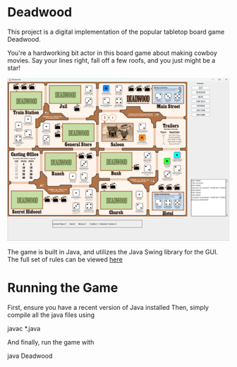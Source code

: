 # Deadwood

This project is a digital implementation of the popular tabletop board game Deadwood.

You're a hardworking bit actor in this board game about making cowboy movies. Say your lines right, fall off a few roofs, and you just might be a star!



![alt text](image.png)

The game is built in Java, and utilizes the Java Swing library for the GUI.
The full set of rules can be viewed [here](Deadwood-Rules.pdf)

# Running the Game
First, ensure you have a recent version of Java installed
Then, simply compile all the java files using

javac *.java

And finally, run the game with

java Deadwood

